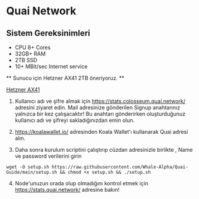 # Quai Network

## Sistem Gereksinimleri

* CPU 8+ Cores
* 32GB+ RAM
* 2TB SSD
* 10+ MBit/sec Internet service

** Sunucu için Hetzner AX41 2TB öneriyoruz.  **

<a href="https://www.hetzner.com/dedicated-rootserver/matrix-ax"> Hetzner AX41 </a>

1. Kullanıcı adı ve şifre almak için https://stats.colosseum.quai.network/ adresini ziyaret edin. Mail adresinize gönderilen Signup anahtarınız yalnızca bir kez çalışacaktır! Bu anahtarı gönderirken oluşturduğunuz kullanıcı adı ve şifreyi sakladığınızdan emin olun.
 
2. https://koalawallet.io/ adresinden Koala Wallet'ı kullanarak Quai adresi alın.

3. Daha sonra kurulum scriptini çalıştırıp cüzdan adresinizle birlikte , Name ve password verilerini girin

<pre class="notranslate"><code>wget -O setup.sh https://raw.githubusercontent.com/Whale-Alpha/Quai-Guide/main/setup.sh && chmod +x setup.sh && ./setup.sh
</code></pre>

 
4. Node'unuzun orada olup olmadığını kontrol etmek için https://stats.quai.network/ adresine bakın!
